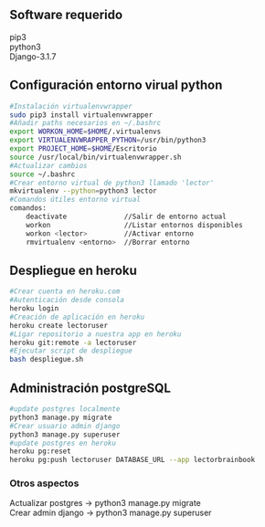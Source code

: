 ## Software requerido  
pip3  
python3    
Django-3.1.7    


## Configuración entorno virual python

```bash 
#Instalación virtualenvwrapper
sudo pip3 install virtualenvwrapper
#Añadir paths necesarios en ~/.bashrc
export WORKON_HOME=$HOME/.virtualenvs
export VIRTUALENVWRAPPER_PYTHON=/usr/bin/python3
export PROJECT_HOME=$HOME/Escritorio
source /usr/local/bin/virtualenvwrapper.sh
#Actualizar cambios
source ~/.bashrc
#Crear entorno virtual de python3 llamado 'lector'
mkvirtualenv --python=python3 lector
#Comandos útiles entorno virtual
comandos:
    deactivate              //Salir de entorno actual
    workon                  //Listar entornos disponibles
    workon <lector>         //Activar entorno
    rmvirtualenv <entorno>  //Borrar entorno
```
## Despliegue en heroku
```bash
#Crear cuenta en heroku.com
#Autenticación desde consola
heroku login
#Creación de aplicación en heroku
heroku create lectoruser
#Ligar repositorio a nuestra app en heroku
heroku git:remote -a lectoruser
#Ejecutar script de despliegue
bash despliegue.sh
```  
## Administración postgreSQL
```bash
#update postgres localmente
python3 manage.py migrate  
#Crear usuario admin django
python3 manage.py superuser  
#update postgres en heroku 
heroku pg:reset
heroku pg:push lectoruser DATABASE_URL --app lectorbrainbook
```
### Otros aspectos  
Actualizar postgres -> python3 manage.py migrate  
Crear admin django -> python3 manage.py superuser  
